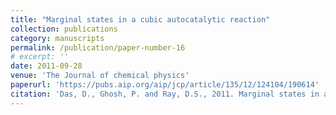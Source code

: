```yaml
---
title: "Marginal states in a cubic autocatalytic reaction"
collection: publications
category: manuscripts
permalink: /publication/paper-number-16
# excerpt: ''
date: 2011-09-28
venue: 'The Journal of chemical physics'
paperurl: 'https://pubs.aip.org/aip/jcp/article/135/12/124104/190614'
citation: 'Das, D., Ghosh, P. and Ray, D.S., 2011. Marginal states in a cubic autocatalytic reaction. <i>The Journal of chemical physics<i/>, 135(12).'
---
```

